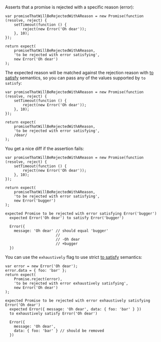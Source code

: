 Asserts that a promise is rejected with a specific reason (error):

```javascript#async:true
var promiseThatWillBeRejectedWithAReason = new Promise(function (resolve, reject) {
    setTimeout(function () {
        reject(new Error('Oh dear'));
    }, 10);
});

return expect(
    promiseThatWillBeRejectedWithAReason,
    'to be rejected with error satisfying',
    new Error('Oh dear')
);
```

The expected reason will be matched against the rejection reason with
[to satisfy](/assertions/any/to-satisfy/) semantics, so you can pass any of the
values supported by `to satisfy`:


```javascript#async:true
var promiseThatWillBeRejectedWithAReason = new Promise(function (resolve, reject) {
    setTimeout(function () {
        reject(new Error('Oh dear'));
    }, 10);
});

return expect(
    promiseThatWillBeRejectedWithAReason,
    'to be rejected with error satisfying',
    /dear/
);
```

You get a nice diff if the assertion fails:

```javascript#async:true
var promiseThatWillBeRejectedWithAReason = new Promise(function (resolve, reject) {
    setTimeout(function () {
        reject(new Error('Oh dear'));
    }, 10);
});

return expect(
    promiseThatWillBeRejectedWithAReason,
    'to be rejected with error satisfying',
    new Error('bugger')
);
```

```output
expected Promise to be rejected with error satisfying Error('bugger')
  expected Error('Oh dear') to satisfy Error('bugger')

  Error({
    message: 'Oh dear' // should equal 'bugger'
                       //
                       // -Oh dear
                       // +bugger
  })
```

You can use the `exhaustively` flag to use strict
[to satisfy](/assertions/any/to-satisfy/) semantics:

```javascript#async:true
var error = new Error('Oh dear');
error.data = { foo: 'bar' };
return expect(
    Promise.reject(error),
    'to be rejected with error exhaustively satisfying',
    new Error('Oh dear')
);
```

```output
expected Promise to be rejected with error exhaustively satisfying Error('Oh dear')
  expected Error({ message: 'Oh dear', data: { foo: 'bar' } })
  to exhaustively satisfy Error('Oh dear')

  Error({
    message: 'Oh dear',
    data: { foo: 'bar' } // should be removed
  })
```
